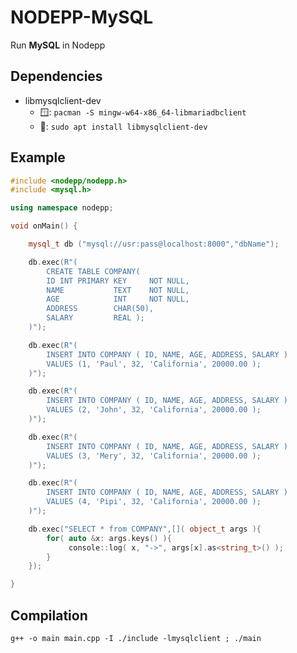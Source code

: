 # NODEPP-MySQL
Run **MySQL** in Nodepp

## Dependencies
- libmysqlclient-dev
  - 🪟: `pacman -S mingw-w64-x86_64-libmariadbclient`
  - 🐧: `sudo apt install libmysqlclient-dev`

## Example
```cpp
#include <nodepp/nodepp.h>
#include <mysql.h>

using namespace nodepp;

void onMain() {

    mysql_t db ("mysql://usr:pass@localhost:8000","dbName");

    db.exec(R"(
        CREATE TABLE COMPANY(
        ID INT PRIMARY KEY     NOT NULL,
        NAME           TEXT    NOT NULL,
        AGE            INT     NOT NULL,
        ADDRESS        CHAR(50),
        SALARY         REAL );
    )");

    db.exec(R"(
        INSERT INTO COMPANY ( ID, NAME, AGE, ADDRESS, SALARY )
        VALUES (1, 'Paul', 32, 'California', 20000.00 );
    )");

    db.exec(R"(
        INSERT INTO COMPANY ( ID, NAME, AGE, ADDRESS, SALARY )
        VALUES (2, 'John', 32, 'California', 20000.00 );
    )");

    db.exec(R"(
        INSERT INTO COMPANY ( ID, NAME, AGE, ADDRESS, SALARY )
        VALUES (3, 'Mery', 32, 'California', 20000.00 );
    )");

    db.exec(R"(
        INSERT INTO COMPANY ( ID, NAME, AGE, ADDRESS, SALARY )
        VALUES (4, 'Pipi', 32, 'California', 20000.00 );
    )");

    db.exec("SELECT * from COMPANY",[]( object_t args ){
        for( auto &x: args.keys() ){
             console::log( x, "->", args[x].as<string_t>() );
        }
    });

}
```

## Compilation
`g++ -o main main.cpp -I ./include -lmysqlclient ; ./main`
